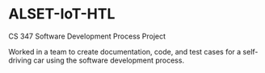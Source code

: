 # ALSET-IoT-HTL
CS 347 Software Development Process Project  

Worked in a team to create documentation, code, and test cases for a self-driving car using the software development process.

